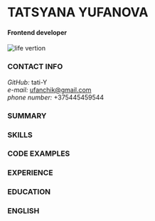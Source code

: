 # **TATSYANA YUFANOVA**

#### Frontend developer

![][id]

[id]: tati.jpg "life vertion"

### **CONTACT INFO**
*GitHub:* tati-Y\
*e-mail:* ufanchik@gmail.com\
*phone number:* +375445459544

### **SUMMARY**

### **SKILLS**

### **CODE EXAMPLES**

### **EXPERIENCE**

### **EDUCATION**

### **ENGLISH**

